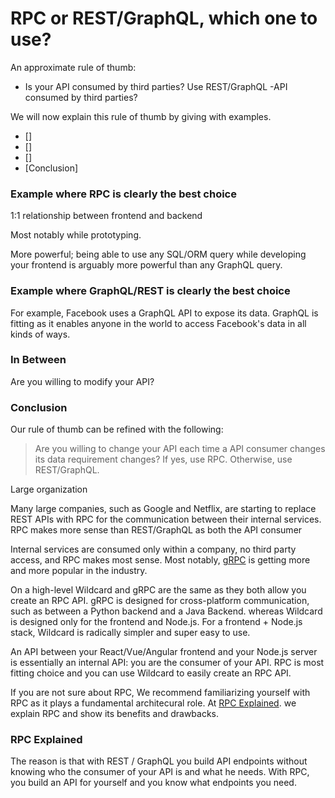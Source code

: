 # RPC or REST/GraphQL, which one to use?

An approximate rule of thumb:
- Is your API consumed by third parties? Use REST/GraphQL
-API consumed by third parties?

We will now explain this rule of thumb by giving with examples.

- []
- []
- []
- [Conclusion]


### Example where RPC is clearly the best choice

1:1 relationship between frontend and backend

Most notably while prototyping.

More powerful; being able to use any SQL/ORM query while developing your frontend is arguably more powerful than any GraphQL query.


### Example where GraphQL/REST is clearly the best choice

For example, Facebook uses a GraphQL API to expose its data.
GraphQL is fitting as it enables anyone in the world
to access Facebook's data in all kinds of ways.


### In Between

Are you willing to modify your API?

### Conclusion

Our rule of thumb can be refined with the following:

> Are you willing to change your API each time a API consumer changes its data requirement changes? If yes, use RPC. Otherwise, use REST/GraphQL.



Large organization



Many large companies, such as Google and Netflix,
are starting to replace REST APIs with RPC
for the communication between their internal services.
RPC makes more sense than REST/GraphQL as
both the API consumer

Internal services are consumed only within a company,
no third party access,
and RPC makes most sense.
Most notably,
[gRPC](https://grpc.io/) is getting more and more popular in the industry.

On a high-level Wildcard and gRPC are the same as they both allow you create an RPC API.
gRPC is designed for cross-platform communication,
such as between a Python backend and a Java Backend.
whereas Wildcard
is designed only for the frontend and Node.js.
For a frontend + Node.js stack,
Wildcard is radically simpler and super easy to use.

An API between your React/Vue/Angular frontend and your Node.js server
is essentially an internal API: you are the consumer of your API.
RPC is most fitting choice and you can use Wildcard
to easily create an RPC API.

If you are not sure about RPC,
We recommend familiarizing yourself with RPC
as it plays a fundamental architecural role.
At [RPC Explained](/rpc.md).
we explain RPC and show its benefits and drawbacks.











### RPC Explained

The reason is that with REST / GraphQL you build API endpoints without knowing
who the consumer of your API is and what he needs.
With RPC, you build an API for yourself and you know what endpoints you need.


